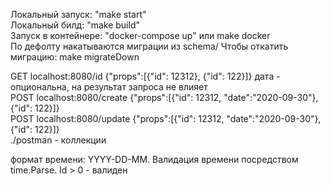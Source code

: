 Локальный запуск: "make start"<br>
Локальный билд: "make build"<br>
Запуск в контейнере: "docker-compose up" или make docker<br>
По дефолту накатываются миграции из schema/ Чтобы откатить миграцию: make migrateDown<br>

GET		localhost:8080/id		{"props":[{"id": 12312}, {"id": 122}]} дата - опциональна, на результат запроса не влияет<br>
POST	localhost:8080/create	{"props":[{"id": 12312, "date":"2020-09-30"}, {"id": 122}]}<br>
POST	localhost:8080/update	{"props":[{"id": 12312, "date":"2020-09-30"}, {"id": 122}]}<br>
./postman - коллекции<br>

формат времени: YYYY-DD-MM. Валидация времени посредством time.Parse. Id > 0 - валиден<br>
